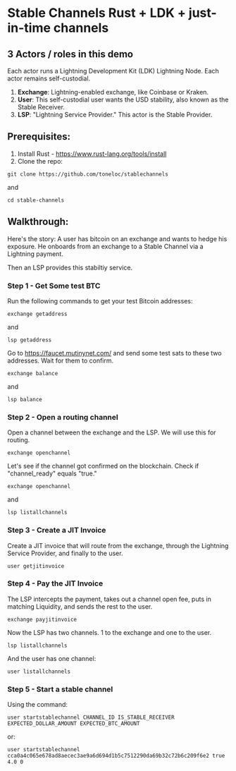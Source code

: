 # Stable Channels Rust + LDK + just-in-time channels

## 3 Actors / roles in this demo
Each actor runs a Lightning Development Kit (LDK) Lightning Node. Each actor remains self-custodial.

1. **Exchange**: Lightning-enabled exchange, like Coinbase or Kraken.
2. **User**: This self-custodial user wants the USD stability, also known as the Stable Receiver.
3. **LSP**: "Lightning Service Provider." This actor is the Stable Provider.

## Prerequisites:
1. Install Rust - https://www.rust-lang.org/tools/install
2. Clone the repo:

``git clone https://github.com/toneloc/stablechannels``

and 

``cd stable-channels``

## Walkthrough:

Here's the story: A user has bitcoin on an exchange and wants to hedge his exposure. He onboards from an exchange to a Stable Channel via a Lightning payment. 

Then an LSP provides this stabiltiy service.

### Step 1 - Get Some test BTC
Run the following commands to get your test Bitcoin addresses:

``exchange getaddress``

and 

``lsp getaddress``

Go to https://faucet.mutinynet.com/ and send some test sats to these two addresses. Wait for them to confirm. 

``exchange balance``

and 

``lsp balance``

### Step 2 - Open a routing channel

Open a channel between the exchange and the LSP. We will use this for routing.

``exchange openchannel``

Let's see if the channel got confirmed on the blockchain. Check if "channel_ready" equals "true."

``exchange openchannel``

and 

``lsp listallchannels``

### Step 3 - Create a JIT Invoice

Create a JIT invoice that will route from the exchange, through the Lightning Service Provider, and finally to the user. 

``user getjitinvoice``

### Step 4 - Pay the JIT Invoice

The LSP intercepts the payment, takes out a channel open fee, puts in matching Liquidity, and sends the rest to the user.

``exchange payjitinvoice``

Now the LSP has two channels. 1 to the exchange and one to the user.

``lsp listallchannels``

And the user has one channel:

``user listallchannels``

### Step 5 - Start a stable channel 

Using the command:

``user startstablechannel CHANNEL_ID IS_STABLE_RECEIVER EXPECTED_DOLLAR_AMOUNT EXPECTED_BTC_AMOUNT``

or:

``user startstablechannel cca0a4c065e678ad8aecec3ae9a6d694d1b5c7512290da69b32c72b6c209f6e2 true 4.0 0``

